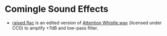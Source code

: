 # Comingle Sound Effects

* [raised.flac](raised.flac) is an edited version of
  [Attention Whistle.wav](https://freesound.org/people/Skiggz/sounds/256552/)
  (licensed under CC0) to amplify +7dB and low-pass filter.
